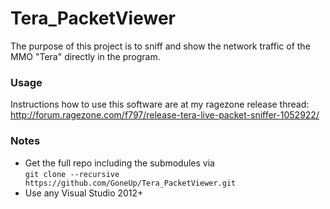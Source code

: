 # Tera_PacketViewer

The purpose of this project is to sniff and show the network traffic of the MMO "Tera" directly in the program.

### Usage
Instructions how to use this software are at my ragezone release thread: http://forum.ragezone.com/f797/release-tera-live-packet-sniffer-1052922/

### Notes
* Get the full repo including the submodules via  
```git clone --recursive https://github.com/GoneUp/Tera_PacketViewer.git ```
* Use any Visual Studio 2012+

